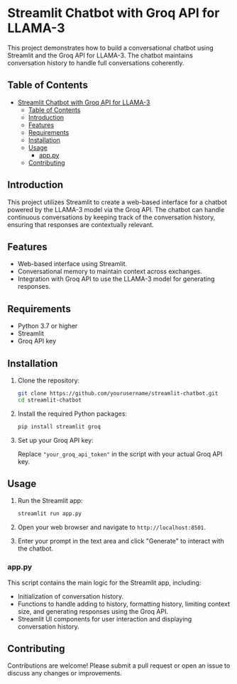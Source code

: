 # Streamlit Chatbot with Groq API for LLAMA-3

This project demonstrates how to build a conversational chatbot using Streamlit and the Groq API for LLAMA-3. The chatbot maintains conversation history to handle full conversations coherently.

## Table of Contents

- [Streamlit Chatbot with Groq API for LLAMA-3](#streamlit-chatbot-with-groq-api-for-llama-3)
  - [Table of Contents](#table-of-contents)
  - [Introduction](#introduction)
  - [Features](#features)
  - [Requirements](#requirements)
  - [Installation](#installation)
  - [Usage](#usage)
    - [app.py](#apppy)
  - [Contributing](#contributing)

## Introduction

This project utilizes Streamlit to create a web-based interface for a chatbot powered by the LLAMA-3 model via the Groq API. The chatbot can handle continuous conversations by keeping track of the conversation history, ensuring that responses are contextually relevant.

## Features

- Web-based interface using Streamlit.
- Conversational memory to maintain context across exchanges.
- Integration with Groq API to use the LLAMA-3 model for generating responses.

## Requirements

- Python 3.7 or higher
- Streamlit
- Groq API key

## Installation

1. Clone the repository:

    ```bash
    git clone https://github.com/yourusername/streamlit-chatbot.git
    cd streamlit-chatbot
    ```

2. Install the required Python packages:

    ```bash
    pip install streamlit groq
    ```

3. Set up your Groq API key:

    Replace `"your_groq_api_token"` in the script with your actual Groq API key.

## Usage

1. Run the Streamlit app:

    ```bash
    streamlit run app.py
    ```

2. Open your web browser and navigate to `http://localhost:8501`.

3. Enter your prompt in the text area and click "Generate" to interact with the chatbot.

### app.py

This script contains the main logic for the Streamlit app, including:

- Initialization of conversation history.
- Functions to handle adding to history, formatting history, limiting context size, and generating responses using the Groq API.
- Streamlit UI components for user interaction and displaying conversation history.

## Contributing

Contributions are welcome! Please submit a pull request or open an issue to discuss any changes or improvements.
